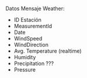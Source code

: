 Datos Mensaje Weather:
 - ID Estación
 - MeasurementId
 - Date
 - WindSpeed
 - WindDirection
 - Avg. Temperature (realtime)
 - Humidity
 - Precipitation ???
 - Pressure
